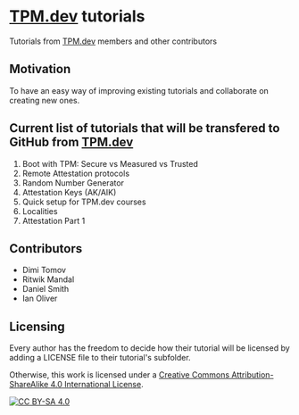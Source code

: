 # [TPM.dev] tutorials

Tutorials from [TPM.dev] members and other contributors

## Motivation

To have an easy way of improving existing tutorials and collaborate on creating new ones.

## Current list of tutorials that will be transfered to GitHub from [TPM.dev]

1. Boot with TPM: Secure vs Measured vs Trusted
1. Remote Attestation protocols
1. Random Number Generator
1. Attestation Keys (AK/AIK)
1. Quick setup for TPM.dev courses
1. Localities
1. Attestation Part 1

## Contributors

* Dimi Tomov
* Ritwik Mandal
* Daniel Smith
* Ian Oliver

## Licensing

Every author has the freedom to decide how their tutorial will be licensed by adding a LICENSE file to their tutorial's subfolder.

Otherwise, this work is licensed under a [Creative Commons Attribution-ShareAlike 4.0 International License][cc-by-sa].

[![CC BY-SA 4.0][cc-by-sa-shield]][cc-by-sa]

[cc-by-sa]: http://creativecommons.org/licenses/by-sa/4.0/
[cc-by-sa-shield]: https://img.shields.io/badge/License-CC%20BY--SA%204.0-lightgrey.svg
[TPM.dev]: https://tpm.dev
